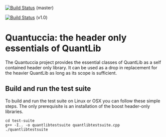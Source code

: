 
[![Build Status](https://travis-ci.org/pcaspers/Quantuccia.svg?branch=master)](https://travis-ci.org/pcaspers/Quantuccia) (master)

[![Build Status](https://travis-ci.org/pcaspers/Quantuccia.svg?branch=v1.0)](https://travis-ci.org/pcaspers/Quantuccia) (v1.0)

Quantuccia: the header only essentials of QuantLib
===============================================================

The Quantuccia project provides the essential classes of QuantLib as a
self contained header only library. It can be used as a drop in
replacement for the heavier QuantLib as long as its scope is
sufficient.

## Build and run the test suite

To build and run the test suite on Linux or OSX you can follow these simple steps. The only prerequisite is an installation of the boost header-only libraries.

```
cd test-suite
g++ -I.. -o quantlibtestsuite quantlibtestsuite.cpp
./quantlibtestsuite
```

